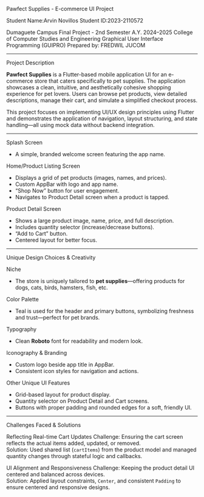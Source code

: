 Pawfect Supplies - E-commerce UI Project

Student Name:Arvin Novillos
Student ID:2023-2110572

Dumaguete Campus
Final Project - 2nd Semester A.Y. 2024–2025
College of Computer Studies and Engineering
Graphical User Interface Programming (GUIPRO)
Prepared by: FREDWIL JUCOM

---

Project Description

**Pawfect Supplies** is a Flutter-based mobile application UI for an e-commerce store that caters specifically to pet supplies. The application showcases a clean, intuitive, and aesthetically cohesive shopping experience for pet lovers. Users can browse pet products, view detailed descriptions, manage their cart, and simulate a simplified checkout process.

This project focuses on implementing UI/UX design principles using Flutter and demonstrates the application of navigation, layout structuring, and state handling—all using mock data without backend integration.

---

Splash Screen
- A simple, branded welcome screen featuring the app name.

Home/Product Listing Screen
- Displays a grid of pet products (images, names, and prices).
- Custom AppBar with logo and app name.
- “Shop Now” button for user engagement.
- Navigates to Product Detail screen when a product is tapped.

Product Detail Screen
- Shows a large product image, name, price, and full description.
- Includes quantity selector (increase/decrease buttons).
- “Add to Cart” button.
- Centered layout for better focus.

---

Unique Design Choices & Creativity

Niche
- The store is uniquely tailored to **pet supplies**—offering products for dogs, cats, birds, hamsters, fish, etc.

Color Palette
- Teal is used for the header and primary buttons, symbolizing freshness and trust—perfect for pet brands.

Typography
- Clean **Roboto** font for readability and modern look.

Iconography & Branding
- Custom logo beside app title in AppBar.
- Consistent icon styles for navigation and actions.

Other Unique UI Features
- Grid-based layout for product display.
- Quantity selector on Product Detail and Cart screens.
- Buttons with proper padding and rounded edges for a soft, friendly UI.

---

Challenges Faced & Solutions

Reflecting Real-time Cart Updates
Challenge: Ensuring the cart screen reflects the actual items added, updated, or removed.  
Solution: Used shared list (`cartItems`) from the product model and managed quantity changes through stateful logic and callbacks.

UI Alignment and Responsiveness
Challenge: Keeping the product detail UI centered and balanced across devices.  
Solution: Applied layout constraints, `Center`, and consistent `Padding` to ensure centered and responsive designs.
